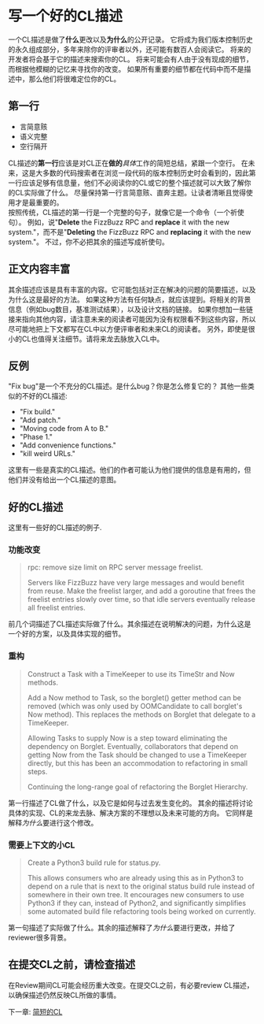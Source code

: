 # 写一个好的CL描述

一个CL描述是做了**什么**更改以及**为什么**的公开记录。
它将成为我们版本控制历史的永久组成部分，多年来除你的评审者以外，还可能有数百人会阅读它。
将来的开发者将会基于它的描述来搜索你的CL。
将来可能会有人由于没有现成的细节，而根据他模糊的记忆来寻找你的改变。 
如果所有重要的细节都在代码中而不是描述中，那么他们将很难定位你的CL。

## 第一行

*   言简意赅
*   语义完整 
*   空行隔开 

CL描述的**第一行**应该是对CL正在**做的***具体*工作的简短总结，紧跟一个空行。
在未来，这是大多数的代码搜索者在浏览一段代码的版本控制历史时会看到的，因此第一行应该足够有信息量，他们不必阅读你的CL或它的整个描述就可以大致了解你的CL实际做了什么。
尽量保持第一行言简意赅、直奔主题。让读者清晰且觉得使用才是最重要的。    
按照传统，CL描述的第一行是一个完整的句子，就像它是一个命令（一个祈使句）。
例如，说\"**Delete** the FizzBuzz RPC and **replace** it with the new system."，而不是\"**Deleting** the FizzBuzz RPC and **replacing** it with the new system."。
不过，你不必把其余的描述写成祈使句。

## 正文内容丰富

其余描述应该是具有丰富的内容。它可能包括对正在解决的问题的简要描述，以及为什么这是最好的方法。 如果这种方法有任何缺点，就应该提到。将相关的背景信息（例如bug数目，基准测试结果），以及设计文档的链接。
如果你想加一些链接来指向其他内容，请注意未来的阅读者可能因为没有权限看不到这些内容，所以尽可能地把上下文都写在CL中以方便评审者和未来CL的阅读者。 
另外，即使是很小的CL也值得关注细节。请将来龙去脉放入CL中。

## 反例
"Fix bug"是一个不充分的CL描述。是什么bug？你是怎么修复它的？
其他一些类似的不好的CL描述:

-   "Fix build."
-   "Add patch."
-   "Moving code from A to B."
-   "Phase 1."
-   "Add convenience functions."
-   "kill weird URLs."

这里有一些是真实的CL描述。他们的作者可能认为他们提供的信息是有用的，但他们并没有给出一个CL描述的意图。

## 好的CL描述 

这里有一些好的CL描述的例子.

### 功能改变

> rpc: remove size limit on RPC server message freelist.
>
> Servers like FizzBuzz have very large messages and would benefit from reuse.
> Make the freelist larger, and add a goroutine that frees the freelist entries
> slowly over time, so that idle servers eventually release all freelist
> entries.

前几个词描述了CL描述实际做了什么。其余描述在说明解决的问题，为什么这是一个好的方案，以及具体实现的细节。

### 重构

> Construct a Task with a TimeKeeper to use its TimeStr and Now methods.
>
> Add a Now method to Task, so the borglet() getter method can be removed (which
> was only used by OOMCandidate to call borglet's Now method). This replaces the
> methods on Borglet that delegate to a TimeKeeper.
>
> Allowing Tasks to supply Now is a step toward eliminating the dependency on
> Borglet. Eventually, collaborators that depend on getting Now from the Task
> should be changed to use a TimeKeeper directly, but this has been an
> accommodation to refactoring in small steps.
>
> Continuing the long-range goal of refactoring the Borglet Hierarchy.

第一行描述了CL做了什么，以及它是如何与过去发生变化的。
其余的描述将讨论具体的实现、CL的来龙去脉、解决方案的不理想以及未来可能的方向。
它同样是解释*为什么*要进行这个修改。

### 需要上下文的小CL

> Create a Python3 build rule for status.py.
>
> This allows consumers who are already using this as in Python3 to depend on a
> rule that is next to the original status build rule instead of somewhere in
> their own tree. It encourages new consumers to use Python3 if they can,
> instead of Python2, and significantly simplifies some automated build file
> refactoring tools being worked on currently.


第一句描述了实际做了什么。其余的描述解释了*为什么*要进行更改，并给了reviewer很多背景。

## 在提交CL之前，请检查描述

在Review期间CL可能会经历重大改变。在提交CL之前，有必要review CL描述，以确保描述仍然反映CL所做的事情。

下一章: [简短的CL](small-cls.md)
